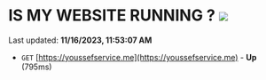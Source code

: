 # IS MY WEBSITE RUNNING ? [![](https://img.shields.io/static/v1?label=Sponsor&message=%E2%9D%A4&logo=GitHub&color=%23fe8e86)](https://github.com/sponsors/<username>)

Last updated: **11/16/2023, 11:53:07 AM**

- `GET` [https://youssefservice.me](https://youssefservice.me) - **Up** (795ms)
